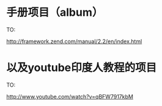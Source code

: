手册项目（album）
=======================

TO:

http://framework.zend.com/manual/2.2/en/index.html

以及youtube印度人教程的项目
===========================

TO:

http://www.youtube.com/watch?v=qBFW7917kbM